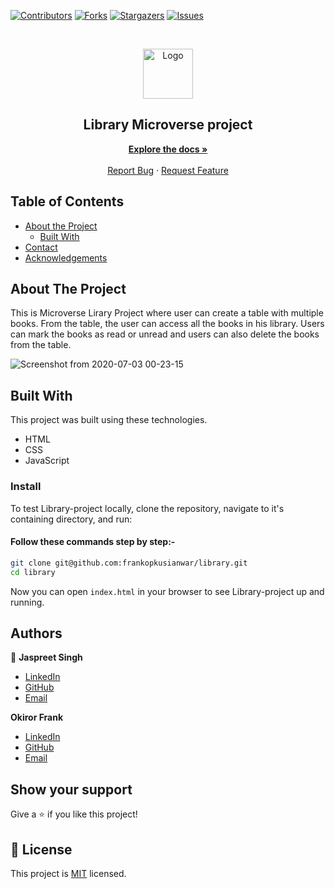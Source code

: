 <!--
*** Thanks for checking out this README Template. If you have a suggestion that would
*** make this better, please fork the repo and create a pull request or simply open
*** an issue with the tag "enhancement".
*** Thanks again! Now go create something AMAZING! :D
-->

<!-- PROJECT SHIELDS -->
<!--
*** I'm using markdown "reference style" links for readability.
*** Reference links are enclosed in brackets [ ] instead of parentheses ( ).
*** See the bottom of this document for the declaration of the reference variables
*** for contributors-url, forks-url, etc. This is an optional, concise syntax you may use.
*** https://www.markdownguide.org/basic-syntax/#reference-style-links
-->
[![Contributors][contributors-shield]][contributors-url]
[![Forks][forks-shield]][forks-url]
[![Stargazers][stars-shield]][stars-url]
[![Issues][issues-shield]][issues-url]

<!-- PROJECT LOGO -->
<br />
<p align="center">
  <a href="git@github.com:frankopkusianwar/library.git">
    <img src="https://course_report_production.s3.amazonaws.com/rich/rich_files/rich_files/5726/s300/icon-white-on-murple-copy.png" alt="Logo" width="80" height="80">
  </a>

  <h2 align="center">Library Microverse project</h2>

  <p align="center">
    <a href="git@github.com:frankopkusianwar/library.git"><strong>Explore the docs »</strong></a>
    <br />
    <br />
    <a href="https://github.com/frankopkusianwar/library/issues">Report Bug</a>
    ·
    <a href="https://github.com/frankopkusianwar/library/issues">Request Feature</a>
  </p>
</p>

<!-- TABLE OF CONTENTS -->
## Table of Contents

* [About the Project](#about-the-project)
  * [Built With](#built-with)
* [Contact](#Authors)
* [Acknowledgements](#acknowledgements)

<!-- ABOUT THE PROJECT -->
## About The Project

This is Microverse Lirary Project where user can create a table with multiple books. From the table, the user can access all the books in his library. Users can mark the books as read or unread and users can also delete the books from the table.

![Screenshot from 2020-07-03 00-23-15](https://user-images.githubusercontent.com/55361440/86398587-7d985000-bcc3-11ea-9c95-efa57a4a6a7a.png)


<!-- BUILD WITH -->
## Built With

This project was built using these technologies.
* HTML
* CSS
* JavaScript

### Install

To test Library-project locally, clone the repository, navigate to it's containing directory, and run:

#### Follow these commands step by step:-

```bash
git clone git@github.com:frankopkusianwar/library.git
cd library
```

Now you can open `index.html` in your browser to see Library-project up and running.


<!-- CONTACT -->
## Authors

👤 **Jaspreet Singh** 
    
- [LinkedIn](https://www.linkedin.com/in/jaspreet-singh-a28286146/)
- [GitHub](https://github.com/jaspreet-singh-sahota)
- [Email](jaspreetsinghjassi01@gmail.com)

**Okiror Frank** 
    
- [LinkedIn](https://www.linkedin.com/in/frank-okiror/)
- [GitHub](https://github.com/frankopkusianwar)
- [Email](okirorfrank3@gmail.com)

## Show your support

Give a ⭐️ if you like this project!

<!-- MARKDOWN LINKS & IMAGES -->
<!-- https://www.markdownguide.org/basic-syntax/#reference-style-links -->
[contributors-shield]: https://img.shields.io/github/contributors/frankopkusianwar/library.svg?style=flat-square
[contributors-url]: https://github.com/frankopkusianwar/library/graphs/contributors
[forks-shield]: https://img.shields.io/github/forks/frankopkusianwar/library.svg?style=flat-square
[forks-url]: https://github.com/frankopkusianwar/library/network/members
[stars-shield]: https://img.shields.io/github/stars/frankopkusianwar/library.svg?style=flat-square
[stars-url]: https://github.com/frankopkusianwar/library/stargazers
[issues-shield]: https://img.shields.io/github/issues/frankopkusianwar/library.svg?style=flat-square
[issues-url]: https://github.com/frankopkusianwar/library/issues

## 📝 License

This project is [MIT](https://opensource.org/licenses/MIT) licensed.
